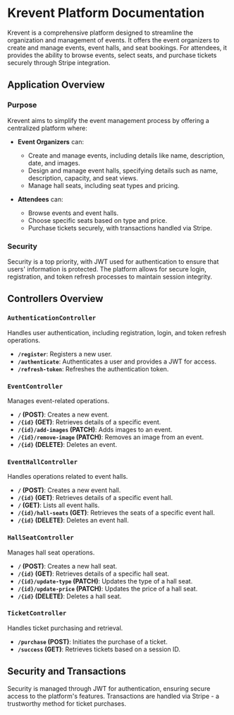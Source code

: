 # Krevent Platform Documentation

Krevent is a comprehensive platform designed to streamline the organization and management of events. It offers the event organizers to create and manage events, event halls, and seat bookings. For attendees, it provides the ability to browse events, select seats, and purchase tickets securely through Stripe integration.

## Application Overview

### Purpose

Krevent aims to simplify the event management process by offering a centralized platform where:

- **Event Organizers** can:
    - Create and manage events, including details like name, description, date, and images.
    - Design and manage event halls, specifying details such as name, description, capacity, and seat views.
    - Manage hall seats, including seat types and pricing.

- **Attendees** can:
    - Browse events and event halls.
    - Choose specific seats based on type and price.
    - Purchase tickets securely, with transactions handled via Stripe.

### Security

Security is a top priority, with JWT used for authentication to ensure that users' information is protected. The platform allows for secure login, registration, and token refresh processes to maintain session integrity.

## Controllers Overview

### `AuthenticationController`

Handles user authentication, including registration, login, and token refresh operations.

- **`/register`**: Registers a new user.
- **`/authenticate`**: Authenticates a user and provides a JWT for access.
- **`/refresh-token`**: Refreshes the authentication token.

### `EventController`

Manages event-related operations.

- **`/` (POST)**: Creates a new event.
- **`/{id}` (GET)**: Retrieves details of a specific event.
- **`/{id}/add-images` (PATCH)**: Adds images to an event.
- **`/{id}/remove-image` (PATCH)**: Removes an image from an event.
- **`/{id}` (DELETE)**: Deletes an event.

### `EventHallController`

Handles operations related to event halls.

- **`/` (POST)**: Creates a new event hall.
- **`/{id}` (GET)**: Retrieves details of a specific event hall.
- **`/` (GET)**: Lists all event halls.
- **`/{id}/hall-seats` (GET)**: Retrieves the seats of a specific event hall.
- **`/{id}` (DELETE)**: Deletes an event hall.

### `HallSeatController`

Manages hall seat operations.

- **`/` (POST)**: Creates a new hall seat.
- **`/{id}` (GET)**: Retrieves details of a specific hall seat.
- **`/{id}/update-type` (PATCH)**: Updates the type of a hall seat.
- **`/{id}/update-price` (PATCH)**: Updates the price of a hall seat.
- **`/{id}` (DELETE)**: Deletes a hall seat.

### `TicketController`

Handles ticket purchasing and retrieval.

- **`/purchase` (POST)**: Initiates the purchase of a ticket.
- **`/success` (GET)**: Retrieves tickets based on a session ID.

## Security and Transactions

Security is managed through JWT for authentication, ensuring secure access to the platform's features. Transactions are handled via Stripe - a trustworthy method for ticket purchases.